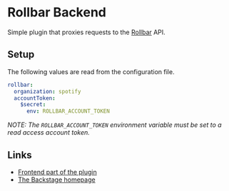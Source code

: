 # Rollbar Backend

Simple plugin that proxies requests to the [Rollbar](https://rollbar.com) API.

## Setup

The following values are read from the configuration file.

```yaml
rollbar:
  organization: spotify
  accountToken:
    $secret:
      env: ROLLBAR_ACCOUNT_TOKEN
```

_NOTE: The `ROLLBAR_ACCOUNT_TOKEN` environment variable must be set to a read
access account token._

## Links

- [Frontend part of the plugin](https://github.com/spotify/backstage/tree/master/plugins/rollbar)
- [The Backstage homepage](https://backstage.io)
